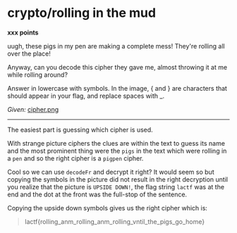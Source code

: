 # crypto/rolling in the mud

**xxx points**

uugh, these pigs in my pen are making a complete mess! They're rolling all over the place!

Anyway, can you decode this cipher they gave me, almost throwing it at me while rolling around?

Answer in lowercase with symbols. In the image, { and } are characters that should appear in your flag, and replace spaces with _.

*Given:* [cipher.png](https://github.com/LeonGurin/LA-CTF-2023/blob/main/rolling%20in%20the%20mud/cipher.png)

___

The easiest part is guessing which cipher is used.

With strange picture ciphers the clues are within the text to guess its name and the most prominent thing were the `pigs` in the text which were rolling in a `pen` and so the right cipher is a `pigpen` cipher.

Cool so we can use `decodeFr` and decrypt it right? It would seem so but copying the symbols in the picture did not result in the right decryption until you realize that the picture is `UPSIDE DOWN!`, the flag string `lactf` was at the end and the dot at the front was the full-stop of the sentence.

Copying the upside down symbols gives us the right cipher which is:

> lactf{rolling_anm_rolling_anm_rolling_vntil_the_pigs_go_home}
